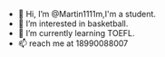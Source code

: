 - 👋 Hi, I’m @Martin1111m,I'm a student.
- 👀 I’m interested in basketball.
- 🌱 I’m currently learning TOEFL.
- 📫 reach me at 18990088007
     
<!---
Martin1111m/Martin1111m is a ✨ special ✨ repository because its `README.md` (this file) appears on your GitHub profile.
You can click the Preview link to take a look at your changes.
--->
